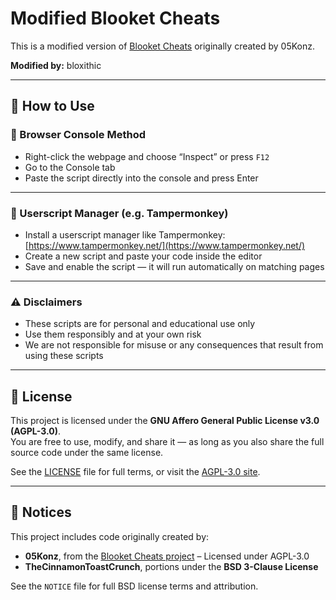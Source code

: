 # Modified Blooket Cheats

This is a modified version of [Blooket Cheats](https://github.com/Blooket-Council/Blooket-Cheats) originally created by 05Konz.

**Modified by:** bloxithic

---

## 📖 How to Use

### 🧪 Browser Console Method

* Right-click the webpage and choose “Inspect” or press `F12`
* Go to the Console tab
* Paste the script directly into the console and press Enter

---

### 🧷 Userscript Manager (e.g. Tampermonkey)

* Install a userscript manager like Tampermonkey: [https://www.tampermonkey.net/](https://www.tampermonkey.net/)
* Create a new script and paste your code inside the editor
* Save and enable the script — it will run automatically on matching pages

---

### ⚠️ Disclaimers

* These scripts are for personal and educational use only  
* Use them responsibly and at your own risk  
* We are not responsible for misuse or any consequences that result from using these scripts

---

## 📜 License

This project is licensed under the **GNU Affero General Public License v3.0 (AGPL-3.0)**.  
You are free to use, modify, and share it — as long as you also share the full source code under the same license.

See the [LICENSE](./LICENSE) file for full terms, or visit the [AGPL-3.0 site](https://www.gnu.org/licenses/agpl-3.0.html).

---

## 📄 Notices

This project includes code originally created by:

- **05Konz**, from the [Blooket Cheats project](https://github.com/Blooket-Council/Blooket-Cheats) – Licensed under AGPL-3.0  
- **TheCinnamonToastCrunch**, portions under the **BSD 3-Clause License**

See the `NOTICE` file for full BSD license terms and attribution.

